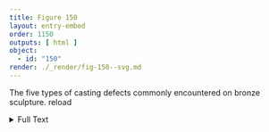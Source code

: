 ```yaml
---
title: Figure 150
layout: entry-embed
order: 1150
outputs: [ html ]
object:
  - id: "150"
render: ./_render/fig-150--svg.md
---
```


The five types of casting defects commonly encountered on bronze sculpture. reload

<div class="backmatter">

<details class="image-description">

<summary>Full Text</summary>

CAVITIES

- Surface porosity (See [fig. 152](/visual-atlas/152/), [153](/visual-atlas/153/))
- Internal porosity (See [fig. 152](/visual-atlas/152/))
- Cavity through the entire metal wall (See [fig. 151](/visual-atlas/151/))
- Incomplete piece (See [fig. 151](/visual-atlas/151/))

CRACKS

- Crack (See [fig. 159](/visual-atlas/159/))
- Cold shut (See [fig. 45](/visual-atlas/045/))

EXCRESCENCES

- Mold flashing (See [fig. 77](/visual-atlas/077/))
- Core flashing (See [fig. 60](/visual-atlas/060/), [90](/visual-atlas/090/))
- Texture due to dross (See [fig. 154](/visual-atlas/154/))
- Orange peel (See [fig. 161](/visual-atlas/161/))

DISTORTION

- Distortion due to mold shift
- Reduction in metal thickness due to core shift (See [fig. 65](/visual-atlas/065/))

UNEVEN COMPOSITION

- Tin sweat (See [fig. 163](/visual-atlas/163/))

</details>

</div>